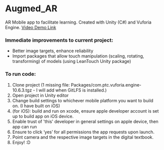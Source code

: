 # Augmed_AR
AR Mobile app to facilitate learning. Created with Unity (C#) and Vuforia Engine.
[Video Demo Link](https://youtu.be/-fiORR8tJZE)

### Immediate improvements to current project: 
- Better image targets, enhance reliability
- Import packages that allow touch manipulation (scaling, rotating, transforming) of models (using LeanTouch Unity package)

### To run code:
1. Clone project (1 missing file: Packages/com.ptc.vuforia.engine-10.6.3.tgz - I will add when GitLFS is installed.)
2. Open project in Unity editor
3. Change build settings to whichever mobile platform you want to build on. (I have built on iOS)
4. (for iOS): build and run on xcode, ensure apple developer account is set up to build app on iOS device.
5. Enable trust of 'this' developer in general settings on apple device, then app can run
6. Ensure to click ‘yes’ for all permissions the app requests upon launch.
7. Point camera and the respective image targets in the digital textbook. 
8. Enjoy! :D

